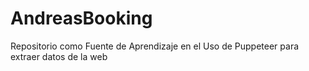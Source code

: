 # AndreasBooking
Repositorio como Fuente de Aprendizaje en el Uso de Puppeteer para extraer datos de la web
